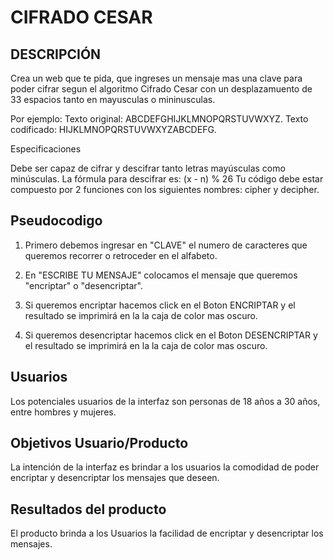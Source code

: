 # **CIFRADO CESAR**

## DESCRIPCIÓN
Crea un web que te pida, que ingreses un mensaje mas una clave para poder cifrar segun el algoritmo Cifrado Cesar con un desplazamuento de 33 espacios tanto en mayusculas o mininusculas.

Por ejemplo:
Texto original: ABCDEFGHIJKLMNOPQRSTUVWXYZ.
Texto codificado: HIJKLMNOPQRSTUVWXYZABCDEFG.

Especificaciones

Debe ser capaz de cifrar y descifrar tanto letras mayúsculas como minúsculas. La fórmula para descifrar es: (x - n) % 26 Tu código debe estar compuesto por 2 funciones con los siguientes nombres: cipher y decipher.

## Pseudocodigo

 1. Primero debemos ingresar en "CLAVE" el numero de caracteres que queremos recorrer o retroceder en el alfabeto.
 
 2. En "ESCRIBE TU MENSAJE" colocamos el mensaje que queremos "encriptar" o "desencriptar".
 
 3. Si queremos encriptar hacemos click en el Boton ENCRIPTAR y el resultado se imprimirá en la la caja de color mas oscuro.
 
 4. Si queremos desencriptar hacemos click en el Boton DESENCRIPTAR y el resultado se imprimirá en la la caja de color mas oscuro.
 
 

## Usuarios

Los potenciales usuarios de la interfaz son personas de 18 años a 30 años, entre hombres y mujeres.

## Objetivos Usuario/Producto

La intención de la interfaz es brindar a los usuarios la
comodidad de poder encriptar y desencriptar los mensajes que deseen.

## Resultados del producto

 El producto brinda a los Usuarios la facilidad de encriptar y desencriptar los mensajes. 

